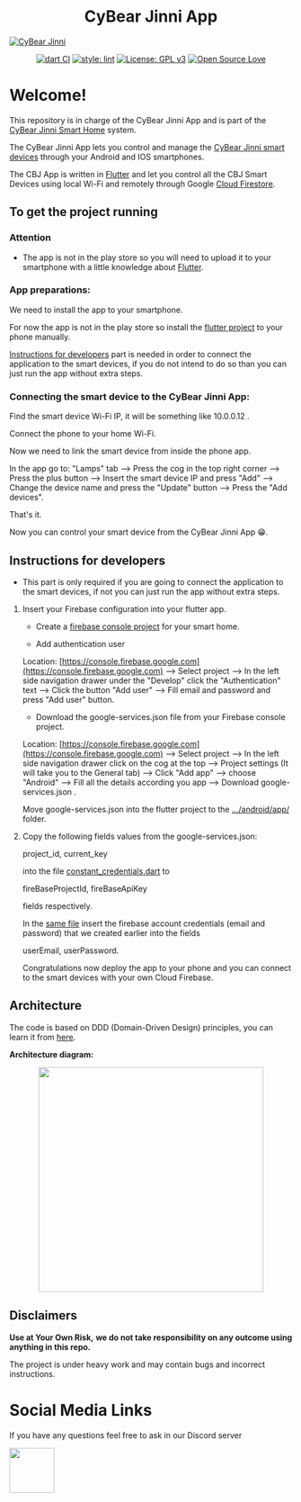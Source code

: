 <h1 align="center">CyBear Jinni App</h1>

[![CyBear Jinni](https://user-images.githubusercontent.com/9304740/94843279-24a49900-0425-11eb-83f3-87e8ba40b1dc.png)](https://github.com/CyBear-Jinni/CBJ_Smart-Home)

<div align="center">

[![dart CI](https://github.com/CyBear-Jinni/CBJ_App/workflows/Dart%20CI/badge.svg)](https://github.com/CyBear-Jinni/CBJ_App/actions?query=workflow%3A%22Dart+CI%22) [![style: lint](https://img.shields.io/badge/lint-1.3.0-blue)](https://pub.dev/packages/lint) [![License: GPL v3](https://img.shields.io/badge/License-GPLv3-blue.svg)](https://www.gnu.org/licenses/gpl-3.0) [![Open Source Love](https://badges.frapsoft.com/os/v1/open-source.png?v=103)](https://en.wikipedia.org/wiki/Open_source)
</div>

# Welcome!

This repository is in charge of the CyBear Jinni App and is part of the [CyBear Jinni Smart Home](https://github.com/CyBear-Jinni/CBJ_Smart-Home.git) system.

The CyBear Jinni App lets you control and manage the [CyBear Jinni smart devices](https://github.com/CyBear-Jinni/CBJ_Smart-Device.git) through your Android and IOS smartphones.

The CBJ App is written in [Flutter](https://flutter.dev) and let you control all the CBJ Smart Devices using local Wi-Fi and remotely through Google [Cloud Firestore](https://firebase.google.com/docs/firestore).


## To get the project running

### Attention

* The app is not in the play store so you will need to upload it to your smartphone with a little knowledge about [Flutter](https://flutter.dev).


### App preparations:

We need to install the app to your smartphone.

For now the app is not in the play store so install the [flutter project](https://github.com/CyBear-Jinni/CBJ_App/tree/dev/FlutterApp/cybear_jinni_flutter/cybear_jinni_flutter) to your phone manually.

[Instructions for developers](#instructions-for-developers) part is needed in order to connect the application to the smart devices, if you do not intend to do so than you can just run the app without extra steps.




### Connecting the smart device to the CyBear Jinni App:

Find the smart device Wi-Fi IP, it will be something like 10.0.0.12 .

Connect the phone to your home Wi-Fi.

Now we need to link the smart device from inside the phone app.

In the app go to: "Lamps" tab --> Press the cog in the top right corner --> Press the plus button --> Insert the smart device IP and press "Add" --> Change the device name and press the "Update" button --> Press the "Add devices".

That's it.

Now you can control your smart device from the CyBear Jinni App 😁.


## Instructions for developers

* This part is only required if you are going to connect the application to the smart devices, if not you can just run the app without extra steps. 

1. Insert your Firebase configuration into your flutter app.

   * Create a [firebase console project](https://console.firebase.google.com) for your smart home.
   
   * Add authentication user
   
   Location: [https://console.firebase.google.com](https://console.firebase.google.com) --> Select project --> In the left side navigation drawer under the "Develop" click the "Authentication" text --> Click the button "Add user" --> Fill email and password and press "Add user" button.
   
   * Download the google-services.json file from your Firebase console project.

   Location: [https://console.firebase.google.com](https://console.firebase.google.com) --> Select project --> In the left side navigation drawer click on the cog at the top -->
   Project settings (It will take you to the General tab) --> Click "Add app" --> choose "Android" -->
   Fill all the details according you app --> Download google-services.json .

   Move google-services.json into the flutter project to the [.../android/app/](https://github.com/CyBear-Jinni/Smart-Home/tree/master/FlutterApp/cybear_jinni_flutter/cybear_jinni_flutter/android/app) folder.

2. Copy the following fields values from the google-services.json:

   project_id, current_key 
   
   into the file [constant_credentials.dart](https://github.com/CyBear-Jinni/Smart-Home/blob/master/FlutterApp/cybear_jinni_flutter/cybear_jinni_flutter/lib/core/constant_credentials.dart) to
   
   fireBaseProjectId, fireBaseApiKey
   
   fields respectively.
      
   In the [same file](https://github.com/CyBear-Jinni/Smart-Home/blob/master/FlutterApp/cybear_jinni_flutter/cybear_jinni_flutter/lib/core/constant_credentials.dart) insert the firebase account credentials (email and password) that we created earlier into the fields
   
   userEmail, userPassword.
   
   Congratulations now deploy the app to your phone and you can connect to the smart devices with your own Cloud Firebase.

## Architecture

The code is based on DDD (Domain-Driven Design) principles, you can learn it from [here](https://www.youtube.com/watch?v=RMiN59x3uH0&list=PLB6lc7nQ1n4iS5p-IezFFgqP6YvAJy84U).

**Architecture diagram:**

<p align="center">
<img src="https://resocoder.com/wp-content/uploads/2020/03/DDD-Flutter-Diagram-v3.svg" width="400">
</p>


## Disclaimers

**Use at Your Own Risk,**
**we do not take responsibility on any outcome using anything in this repo.**

The project is under heavy work and may contain bugs and incorrect instructions.


# Social Media Links

If you have any questions feel free to ask in our Discord server 

[<img src="https://cdn.icon-icons.com/icons2/2108/PNG/512/discord_icon_130958.png" height="80">](https://discord.gg/mUXfwUY)
